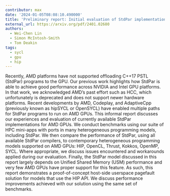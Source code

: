```yaml
---
contributor: max
date: '2024-01-05T08:08:10.490000'
title: 'Preliminary report: Initial evaluation of StdPar implementations on AMD GPUs for HPC'
external_url: https://arxiv.org/pdf/2401.02680
authors:
  - Wei-Chen Lin
  - Simon McIntosh-Smith
  - Tom Deakin
tags:
  - sycl
  - gpu
  - hip
---
```


Recently, AMD platforms have not supported offloading C++17 PSTL (StdPar) programs to the GPU. Our previous work
highlights how StdPar is able to achieve good performance across NVIDIA and Intel GPU platforms. In that work, we
acknowledged AMD’s past effort such as HCC, which unfortunately is deprecated and does not support newer hardware
platforms. Recent developments by AMD, Codeplay, and AdaptiveCpp (previously known as hipSYCL or OpenSYCL) have enabled
multiple paths for StdPar programs to run on AMD GPUs. This informal report discusses our experiences and evaluation of
currently available StdPar implementations for AMD GPUs. We conduct benchmarks using our suite of HPC mini-apps with
ports in many heterogeneous programming models, including StdPar. We then compare the performance of StdPar, using all
available StdPar compilers, to contemporary heterogeneous programming models supported on AMD GPUs: HIP, OpenCL, Thrust,
Kokkos, OpenMP, SYCL. Where appropriate, we discuss issues encountered and workarounds applied during our evaluation.
Finally, the StdPar model discussed in this report largely depends on Unified Shared Memory (USM) performance and very
few AMD GPUs have proper support for this feature. As such, this report demonstrates a proof-of-concept host-side
userspace pagefault solution for models that use the HIP API. We discuss performance improvements achieved with our
solution using the same set of benchmarks.
